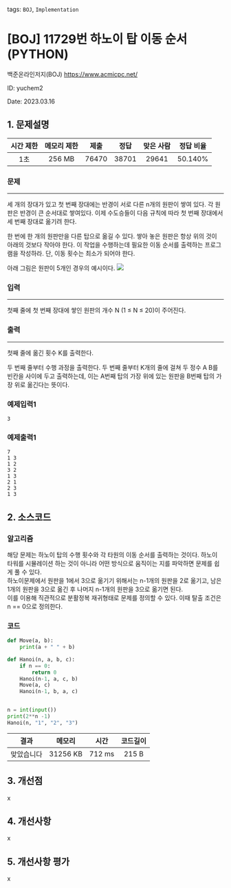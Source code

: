 tags: `BOJ`, `Implementation`
# [BOJ] 11729번 하노이 탑 이동 순서 (PYTHON)
백준온라인저지(BOJ) https://www.acmicpc.net/

ID: yuchem2

Date: 2023.03.16
## 1. 문제설명
| 시간 제한 | 메모리 제한 | 제출  | 정답 | 맞은 사람 | 정답 비율 |
| :---: | :---: | :---: | :---: | :---: | :---: |
| 1초  |  256 MB | 76470 | 38701 | 29641 | 50.140%  |

### 문제
---
세 개의 장대가 있고 첫 번째 장대에는 반경이 서로 다른 n개의 원판이 쌓여 있다. 각 원판은 반경이 큰 순서대로 쌓여있다. 이제 수도승들이 다음 규칙에 따라 첫 번째 장대에서 세 번째 장대로 옮기려 한다.

한 번에 한 개의 원판만을 다른 탑으로 옮길 수 있다.
쌓아 놓은 원판은 항상 위의 것이 아래의 것보다 작아야 한다.
이 작업을 수행하는데 필요한 이동 순서를 출력하는 프로그램을 작성하라. 단, 이동 횟수는 최소가 되어야 한다.

아래 그림은 원판이 5개인 경우의 예시이다.
<img src="https://onlinejudgeimages.s3-ap-northeast-1.amazonaws.com/problem/11729/hanoi.png">
### 입력
---
첫째 줄에 첫 번째 장대에 쌓인 원판의 개수 N (1 ≤ N ≤ 20)이 주어진다.
### 출력
---
첫째 줄에 옮긴 횟수 K를 출력한다.

두 번째 줄부터 수행 과정을 출력한다. 두 번째 줄부터 K개의 줄에 걸쳐 두 정수 A B를 빈칸을 사이에 두고 출력하는데, 이는 A번째 탑의 가장 위에 있는 원판을 B번째 탑의 가장 위로 옮긴다는 뜻이다.
### 예제입력1
```
3
```
### 예제출력1
```
7
1 3
1 2
3 2
1 3
2 1
2 3
1 3
```
## 2. 소스코드

### 알고리즘
해당 문제는 하노이 탑의 수행 횟수와 각 타원의 이동 순서를 출력하는 것이다. 하노이 타워를 시뮬레이션 하는 것이 아니라 어떤 방식으로 움직이는 지를 파악하면 문제를 쉽게 풀 수 있다.  
하노이문제에서 원판을 1에서 3으로 옮기기 위해서는 n-1개의 원판을 2로 옮기고, 남은 1개의 원판을 3으로 옮긴 후 나머지 n-1개의 원판을 3으로 옮기면 된다.  
이를 이용해 직관적으로 분활정복 재귀형태로 문제를 정의할 수 있다. 이때 탈출 조건은 n == 0으로 정의한다. 


### 코드
```Python
def Move(a, b):
    print(a + " " + b)

def Hanoi(n, a, b, c):
    if n == 0:
        return 0
    Hanoi(n-1, a, c, b)
    Move(a, c)
    Hanoi(n-1, b, a, c)


n = int(input())
print(2**n -1)
Hanoi(n, "1", "2", "3")
```

| 결과 | 메모리 | 시간 | 코드길이 |
|:---:|:-----: | :---: | :----: |
| 맞았습니다 | 31256 KB | 712 ms | 215 B |

## 3. 개선점
x
## 4. 개선사항
x

## 5. 개선사항 평가
x
